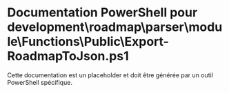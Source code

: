 # Documentation PowerShell pour development\roadmap\parser\module\Functions\Public\Export-RoadmapToJson.ps1

Cette documentation est un placeholder et doit être générée par un outil PowerShell spécifique.

